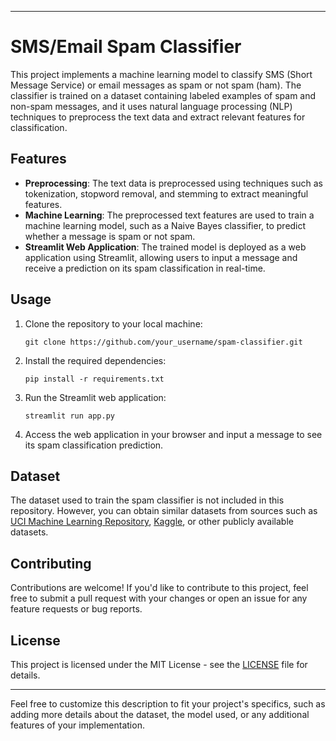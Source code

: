
---

# SMS/Email Spam Classifier

This project implements a machine learning model to classify SMS (Short Message Service) or email messages as spam or not spam (ham). The classifier is trained on a dataset containing labeled examples of spam and non-spam messages, and it uses natural language processing (NLP) techniques to preprocess the text data and extract relevant features for classification.

## Features

- **Preprocessing**: The text data is preprocessed using techniques such as tokenization, stopword removal, and stemming to extract meaningful features.
- **Machine Learning**: The preprocessed text features are used to train a machine learning model, such as a Naive Bayes classifier, to predict whether a message is spam or not spam.
- **Streamlit Web Application**: The trained model is deployed as a web application using Streamlit, allowing users to input a message and receive a prediction on its spam classification in real-time.

## Usage

1. Clone the repository to your local machine:

   ```
   git clone https://github.com/your_username/spam-classifier.git
   ```

2. Install the required dependencies:

   ```
   pip install -r requirements.txt
   ```

3. Run the Streamlit web application:

   ```
   streamlit run app.py
   ```

4. Access the web application in your browser and input a message to see its spam classification prediction.

## Dataset

The dataset used to train the spam classifier is not included in this repository. However, you can obtain similar datasets from sources such as [UCI Machine Learning Repository](https://archive.ics.uci.edu/ml/index.php), [Kaggle](https://www.kaggle.com/datasets), or other publicly available datasets.

## Contributing

Contributions are welcome! If you'd like to contribute to this project, feel free to submit a pull request with your changes or open an issue for any feature requests or bug reports.

## License

This project is licensed under the MIT License - see the [LICENSE](LICENSE) file for details.

---

Feel free to customize this description to fit your project's specifics, such as adding more details about the dataset, the model used, or any additional features of your implementation.
